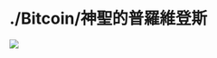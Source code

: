# ./Bitcoin/神聖的普羅維登斯
![](https://github.com/ymmah/BAD/blob/master/AI/ArtBoard%20Image%20(419).jpg)

